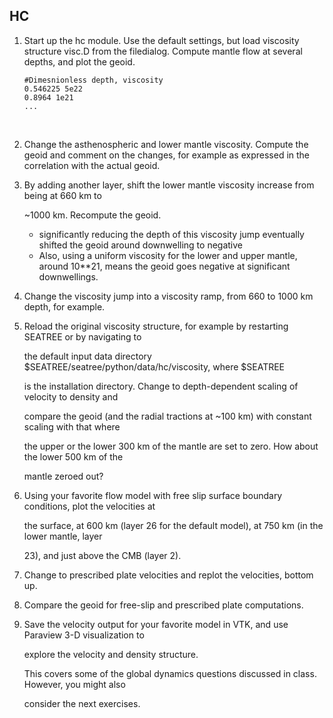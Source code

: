 ## HC



1. Start up the hc module. Use the default settings, but load viscosity structure visc.D from the filedialog. Compute mantle flow at several depths, and plot the geoid.
   
   ``` 
   #Dimesnionless depth, viscosity
   0.546225 5e22
   0.8964 1e21
   ...
   ```
   
   ​
   
2. Change the asthenospheric and lower mantle viscosity. Compute the geoid and comment on the changes, for example as expressed in the correlation with the actual geoid.
   
3. By adding another layer, shift the lower mantle viscosity increase from being at 660 km to
   
   ~1000 km. Recompute the geoid.
   
   * significantly reducing the depth of this viscosity jump eventually shifted the geoid around downwelling to negative
   * Also, using a uniform viscosity for the lower and upper mantle, around 10**21, means the geoid goes negative at significant downwellings.
   
4. Change the viscosity jump into a viscosity ramp, from 660 to 1000 km depth, for example.
   
5. Reload the original viscosity structure, for example by restarting SEATREE or by navigating to
   
   the default input data directory $SEATREE/seatree/python/data/hc/viscosity, where $SEATREE
   
   is the installation directory. Change to depth-dependent scaling of velocity to density and
   
   compare the geoid (and the radial tractions at ~100 km) with constant scaling with that where
   
   the upper or the lower 300 km of the mantle are set to zero. How about the lower 500 km of the
   
   mantle zeroed out?
   
6. Using your favorite flow model with free slip surface boundary conditions, plot the velocities at
   
   the surface, at 600 km (layer 26 for the default model), at 750 km (in the lower mantle, layer
   
   23), and just above the CMB (layer 2).
   
7. Change to prescribed plate velocities and replot the velocities, bottom up.
   
8. Compare the geoid for free-slip and prescribed plate computations.
   
9. Save the velocity output for your favorite model in VTK, and use Paraview 3-D visualization to
   
   explore the velocity and density structure.
   
   This covers some of the global dynamics questions discussed in class. However, you might also
   
   consider the next exercises.